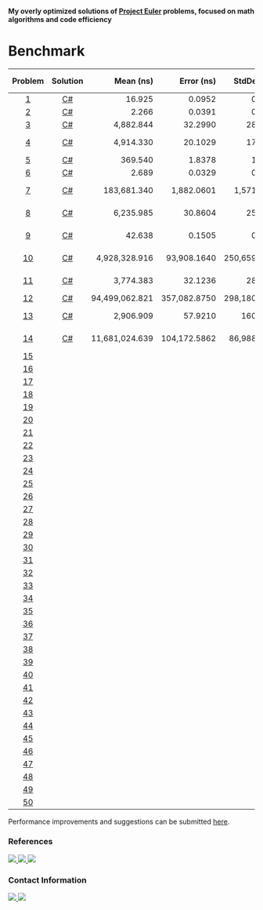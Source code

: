 #### My overly optimized solutions of [Project Euler](https://projecteuler.net) problems, focused on math algorithms and code efficiency

# Benchmark

| Problem                                   | Solution                                                                         | Mean (ns)      | Error (ns)   | StdDev (ns)  | Alloc (B)   | Code (B) |
| :---------------------------------------: | :------------------------------------------------------------------------------: | -------------: | -----------: | -----------: | ----------: | -------: |
| [1](https://projecteuler.net/problem=1)   | [C#](https://github.com/KimTisott/ProjectEuler/blob/main/Solutions/Problem1.cs)  |       16.925   |       0.0952 |       0.0891 |           - |     92 B |
| [2](https://projecteuler.net/problem=2)   | [C#](https://github.com/KimTisott/ProjectEuler/blob/main/Solutions/Problem2.cs)  |        2.266   |       0.0391 |       0.0346 |           - |     41 B |
| [3](https://projecteuler.net/problem=3)   | [C#](https://github.com/KimTisott/ProjectEuler/blob/main/Solutions/Problem3.cs)  |    4,882.844   |      32.2990 |      28.6322 |           - |     68 B |
| [4](https://projecteuler.net/problem=4)   | [C#](https://github.com/KimTisott/ProjectEuler/blob/main/Solutions/Problem4.cs)  |    4,914.330   |      20.1029 |      17.8207 |           - |    288 B |
| [5](https://projecteuler.net/problem=5)   | [C#](https://github.com/KimTisott/ProjectEuler/blob/main/Solutions/Problem5.cs)  |      369.540   |       1.8378 |       1.6292 |           - |     67 B |
| [6](https://projecteuler.net/problem=6)   | [C#](https://github.com/KimTisott/ProjectEuler/blob/main/Solutions/Problem6.cs)  |        2.689   |       0.0329 |       0.0292 |           - |     40 B |
| [7](https://projecteuler.net/problem=7)   | [C#](https://github.com/KimTisott/ProjectEuler/blob/main/Solutions/Problem7.cs)  |  183,681.340   |   1,882.0601 |   1,571.6054 |   105,464 B |    506 B |
| [8](https://projecteuler.net/problem=8)   | [C#](https://github.com/KimTisott/ProjectEuler/blob/main/Solutions/Problem8.cs)  |    6,235.985   |      30.8604 |      25.7698 |           - |    109 B |
| [9](https://projecteuler.net/problem=9)   | [C#](https://github.com/KimTisott/ProjectEuler/blob/main/Solutions/Problem9.cs)  |       42.638   |       0.1505 |       0.1408 |           - |    199 B |
| [10](https://projecteuler.net/problem=10) | [C#](https://github.com/KimTisott/ProjectEuler/blob/main/Solutions/Problem10.cs) |  4,928,328.916 |  93,908.1640 | 250,659.8998 | 2,000,024 B |    234 B |
| [11](https://projecteuler.net/problem=11) | [C#](https://github.com/KimTisott/ProjectEuler/blob/main/Solutions/Problem11.cs) |      3,774.383 |      32.1236 |      28.4767 |           - |  1,113 B |
| [12](https://projecteuler.net/problem=12) | [C#](https://github.com/KimTisott/ProjectEuler/blob/main/Solutions/Problem12.cs) | 94,499,062.821 | 357,082.8750 | 298,180.3730 |        93 B |     73 B |
| [13](https://projecteuler.net/problem=13) | [C#](https://github.com/KimTisott/ProjectEuler/blob/main/Solutions/Problem13.cs) |      2,906.909 |      57.9210 |     160.4988 |     4,896 B |  2,290 B |
| [14](https://projecteuler.net/problem=14) | [C#](https://github.com/KimTisott/ProjectEuler/blob/main/Solutions/Problem14.cs) | 11,681,024.639 | 104,172.5862 |  86,988.8275 | 4,000,032 B |    224 B |
| [15](https://projecteuler.net/problem=15) |
| [16](https://projecteuler.net/problem=16) |
| [17](https://projecteuler.net/problem=17) |
| [18](https://projecteuler.net/problem=18) |
| [19](https://projecteuler.net/problem=19) |
| [20](https://projecteuler.net/problem=20) |
| [21](https://projecteuler.net/problem=21) |
| [22](https://projecteuler.net/problem=22) |
| [23](https://projecteuler.net/problem=23) |
| [24](https://projecteuler.net/problem=24) |
| [25](https://projecteuler.net/problem=25) |
| [26](https://projecteuler.net/problem=26) |
| [27](https://projecteuler.net/problem=27) |
| [28](https://projecteuler.net/problem=28) |
| [29](https://projecteuler.net/problem=29) |
| [30](https://projecteuler.net/problem=30) |
| [31](https://projecteuler.net/problem=31) |
| [32](https://projecteuler.net/problem=32) |
| [33](https://projecteuler.net/problem=33) |
| [34](https://projecteuler.net/problem=34) |
| [35](https://projecteuler.net/problem=35) |
| [36](https://projecteuler.net/problem=36) |
| [37](https://projecteuler.net/problem=37) |
| [38](https://projecteuler.net/problem=38) |
| [39](https://projecteuler.net/problem=39) |
| [40](https://projecteuler.net/problem=40) |
| [41](https://projecteuler.net/problem=41) |
| [42](https://projecteuler.net/problem=42) |
| [43](https://projecteuler.net/problem=43) |
| [44](https://projecteuler.net/problem=44) |
| [45](https://projecteuler.net/problem=45) |
| [46](https://projecteuler.net/problem=46) |
| [47](https://projecteuler.net/problem=47) |
| [48](https://projecteuler.net/problem=48) |
| [49](https://projecteuler.net/problem=49) |
| [50](https://projecteuler.net/problem=50) |

Performance improvements and suggestions can be submitted [here](https://github.com/KimTisott/ProjectEuler/issues/new).

### References

<a href="https://projecteuler.net">
  <img src="https://projecteuler.net/themes/20210213/logo_default.png">
</a>
<a href="https://projecteuler.chat">
  <img src="https://projecteuler.chat/ext/euler13/pechat/styles/prosilver/theme/images/site_logo.png">
</a>
<a href="https://mathoverflow.net">
  <img src="https://cdn.sstatic.net/Sites/mathoverflow/Img/logo.svg?v=3a674b060adf">
</a>

### Contact Information

<a href="https://www.linkedin.com/in/kim-tisott-58133815b">
  <img src="https://cdn2.iconfinder.com/data/icons/social-media-2285/512/1_Linkedin_unofficial_colored_svg-64.png">
</a>
<a href="https://www.hackerrank.com/kim_nicolay">
  <img src="https://cdn4.iconfinder.com/data/icons/logos-and-brands/512/160_Hackerrank_logo_logos-64.png">
</a>
